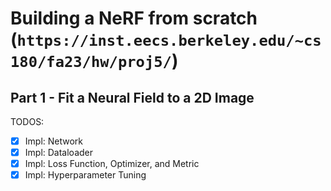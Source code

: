 # Building a NeRF from scratch (`https://inst.eecs.berkeley.edu/~cs180/fa23/hw/proj5/`)

## Part 1 - Fit a Neural Field to a 2D Image

TODOS:

- [x] Impl: Network
- [x] Impl: Dataloader
- [x] Impl: Loss Function, Optimizer, and Metric
- [x] Impl: Hyperparameter Tuning
